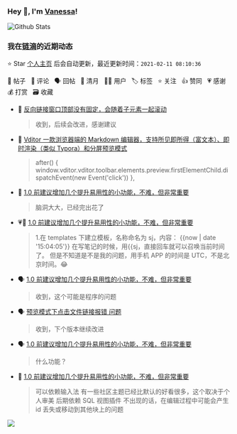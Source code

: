 ### Hey 👋, I'm [Vanessa](http://vanessa.b3log.org/)!

![Github Stats](https://github-readme-stats.vercel.app/api?username=Vanessa219&show_icons=true)

<!--events start -->

### 我在[链滴](https://ld246.com)的近期动态

⭐️ Star [个人主页](https://github.com/Vanessa219/Vanessa219) 后会自动更新，最近更新时间：`2021-02-11 08:10:36`

📝 帖子 &nbsp; 💬 评论 &nbsp; 🗣 回帖 &nbsp; 🌙 清月 &nbsp; 👨‍💻 用户 &nbsp; 🏷️ 标签 &nbsp; ⭐️ 关注 &nbsp; 👍 赞同 &nbsp; 💗 感谢 &nbsp; 💰 打赏 &nbsp; 🗃 收藏

* 💬 [反向链接窗口顶部没有固定，会随着子元素一起滚动](https://ld246.com/article/1612971712604/comment/1612972113543#comments)

  > 收到，后续会改进，感谢建议
* 💬 [Vditor 一款浏览器端的 Markdown 编辑器，支持所见即所得（富文本）、即时渲染（类似 Typora）和分屏预览模式](https://ld246.com/article/1549638745630/comment/1612968619766#comments)

  > after() { window.vditor.vditor.toolbar.elements.preview.firstElementChild.dispatchEvent(new Event('click')) },
* 💬 [1.0 前建议增加几个提升易用性的小功能，不难，但非常重要](https://ld246.com/article/1612882104356/comment/1612926784999#comments)

  > 脑洞大大，已经完出花了
* 💗💬 [1.0 前建议增加几个提升易用性的小功能，不难，但非常重要](https://ld246.com/article/1612882104356/comment/1612923833091#comments)

  > 1.在 templates 下建立模板，名称命名为 sj，内容： {{now | date '15:04:05'}} 在写笔记的时候，用{{sj，直接回车就可以召唤当前时间了。 但是不知道是不是我的问题，用手机 APP 的时间是 UTC，不是北京时间。😂
* 🗣 [1.0 前建议增加几个提升易用性的小功能，不难，但非常重要](https://ld246.com/article/1612882104356/comment/1612923833091#comments)

  > 收到，这个可能是程序的问题
* 🗣 [预览模式下点击文件链接报错 问题](https://ld246.com/article/1612757715237/comment/1612887937574#comments)

  > 收到，下个版本继续改进
* 🗣 [1.0 前建议增加几个提升易用性的小功能，不难，但非常重要](https://ld246.com/article/1612882104356/comment/1612886170577#comments)

  > 什么功能？
* 💬 [1.0 前建议增加几个提升易用性的小功能，不难，但非常重要](https://ld246.com/article/1612882104356/comment/1612883829229#comments)

  > 可以依赖输入法 有一些社区主题已经比默认的好看很多，这个取决于个人审美 后期依赖 SQL 视图插件 不出现的话，在编辑过程中可能会产生 id 丢失或移动到其他块上的问题


<!--events end -->

<a title="Hits" target="_blank" href="https://github.com/Vanessa219/Vanessa219"><img src="https://hits.b3log.org/Vanessa219/Vanessa219.svg"></a>
